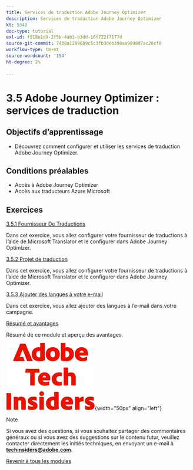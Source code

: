 ```yaml
---
title: Services de traduction Adobe Journey Optimizer
description: Services de traduction Adobe Journey Optimizer
kt: 5342
doc-type: tutorial
exl-id: f518e1d9-2f5b-4ab3-b3dd-16f722f7177d
source-git-commit: 7438a1289689c5c3fb3deb398aa9898d7ac26cf8
workflow-type: tm+mt
source-wordcount: '154'
ht-degree: 2%

---
```


# 3.5 Adobe Journey Optimizer : services de traduction

## Objectifs d’apprentissage

- Découvrez comment configurer et utiliser les services de traduction Adobe Journey Optimizer.

## Conditions préalables

- Accès à Adobe Journey Optimizer
- Accès aux traducteurs Azure Microsoft

## Exercices

[3.5.1 Fournisseur De Traductions](./ex1.md)

Dans cet exercice, vous allez configurer votre fournisseur de traductions à l’aide de Microsoft Translator et le configurer dans Adobe Journey Optimizer.

[3.5.2 Projet de traduction](./ex2.md)

Dans cet exercice, vous allez configurer votre fournisseur de traductions à l’aide de Microsoft Translator et le configurer dans Adobe Journey Optimizer.

[3.5.3 Ajouter des langues à votre e-mail](./ex3.md)

Dans cet exercice, vous allez ajouter des langues à l’e-mail dans votre campagne.

[Résumé et avantages](./summary.md)

Résumé de ce module et aperçu des avantages.

![Insiders de la technologie &#x200B;](./../../../assets/images/techinsiders.png){width="50px" align="left"}

>[!NOTE]
>
>Si vous avez des questions, si vous souhaitez partager des commentaires généraux ou si vous avez des suggestions sur le contenu futur, veuillez contacter directement les initiés techniques, en envoyant un e-mail à **techinsiders@adobe.com**.

[Revenir à tous les modules](../../../overview.md)
